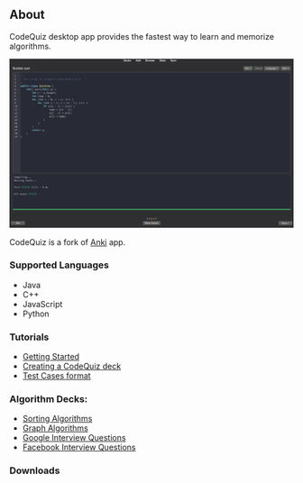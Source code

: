 ## About

CodeQuiz desktop app provides the fastest way to learn and memorize algorithms.

<img src="images/code-quiz.png" width="800"/>

CodeQuiz is a fork of [Anki](https://apps.ankiweb.net/) app.

### Supported Languages

- Java
- C++
- JavaScript
- Python

### Tutorials

- [Getting Started](getting-started.md)
- [Creating a CodeQuiz deck](create-quiz.md)
- [Test Cases format](test-cases-format.md)

### Algorithm Decks:

- [Sorting Algorithms](http://google.com)
- [Graph Algorithms](http://google.com)
- [Google Interview Questions](http://google.com)
- [Facebook Interview Questions](http://google.com)

### Downloads



